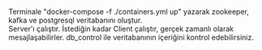 Terminale "docker-compose -f ./containers.yml up" yazarak zookeeper, kafka ve postgresql veritabanını oluştur.  
Server'ı çalıştır.
İstediğin kadar Client çalıştır, gerçek zamanlı olarak mesajlaşabilirler.
db_control ile veritabanının içeriğini kontrol edebilirsiniz.  